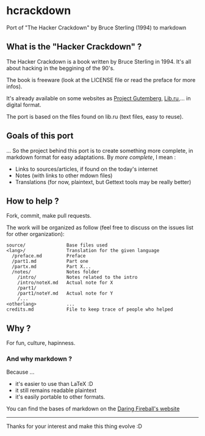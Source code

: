 # hcrackdown
Port of "The Hacker Crackdown" by Bruce Sterling (1994) to markdown

## What is the "Hacker Crackdown" ?
The Hacker Crackdown is a book written by Bruce Sterling in 1994. It's all about hacking in the beggining of the 90's.

The book is freeware (look at the LICENSE file or read the preface for more infos).

It's already available on some websites as [Project Gutemberg](http://www.gutenberg.org/ebooks/101), [Lib.ru](http://www.lib.ru/STERLINGB/crackdown.txt),... in digital format.

The port is based on the files found on lib.ru (text files, easy to reuse).

## Goals of this port
... So the project behind this port is to create something more complete, in markdown format for easy adaptations. By *more complete*, I mean :
  - Links to sources/articles, if found on the today's internet
  - Notes (with links to other mdown files)
  - Translations (for now, plaintext, but Gettext tools may be really better)

## How to help ?
Fork, commit, make pull requests.

The work will be organized as follow (feel free to discuss on the issues list for other organization):

    source/               Base files used
    <lang>/               Translation for the given language
      /preface.md         Preface
      /part1.md           Part one
      /partx.md           Part X...
      /notes/             Notes folder
        /intro/           Notes related to the intro
        /intro/noteX.md   Actual note for X
        /part1/
        /part1/noteY.md   Actual note for Y
        /...
    <otherlang>           ...
    credits.md            File to keep trace of people who helped


## Why ?
For fun, culture, hapinness.

### And why markdown ?
Because ...
  - it's easier to use than LaTeX :D
  - it still remains readable plaintext
  - it's easily portable to other formats.

You can find the bases of markdown on the [Daring Fireball's website](http://daringfireball.net/projects/markdown/syntax)

---

Thanks for your interest and make this thing evolve :D
